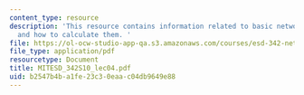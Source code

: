 ```yaml
---
content_type: resource
description: 'This resource contains information related to basic network properties
  and how to calculate them. '
file: https://ol-ocw-studio-app-qa.s3.amazonaws.com/courses/esd-342-network-representations-of-complex-engineering-systems-spring-2010/b2547b4ba1fe23c30eaac04db9649e88_MITESD_342S10_lec04.pdf
file_type: application/pdf
resourcetype: Document
title: MITESD_342S10_lec04.pdf
uid: b2547b4b-a1fe-23c3-0eaa-c04db9649e88
---
```

